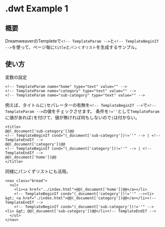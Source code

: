 # .dwt Example 1

## 概要

DreamweaverのTempleteで`<!-- TemplateParam -->`と`<!-- TemplateBeginIf -->`を使って、ページ毎に`title`と`パンくずリスト`を生成するサンプル。

## 使い方

変数の設定

```
<!-- TemplateParam name="home" type="text" value="" -->
<!-- TemplateParam name="category" type="text" value="" -->
<!-- TemplateParam name="sub-category" type="text" value="" -->
```

例えば、タイトルに` | `セパレーターの有無を`<!-- TemplateBeginIf -->`で`<!-- TemplateParam -->`の値をチェックさせます。
条件を`!=''`として`TemplateParam`に値があれば` | `を付けて、値が無ければ何もしないので` | `は付かない。

```
<title>
@@(_document['sub-category'])@@
<!-- TemplateBeginIf cond="(_document['sub-category'])!=''" --> | <!-- TemplateEndIf -->
@@(_document['category'])@@
<!-- TemplateBeginIf cond="(_document['category'])!=''" --> | <!-- TemplateEndIf -->
@@(_document['home'])@@
</title>
```

同様にパンくずリストにも活用。

```
<nav class="bread">
  <ul>
    <li><a href="../index.html">@@(_document['home'])@@</a></li>
    <!-- TemplateBeginIf cond="(_document['category'])!=''" --><li> &gt; <a href="./index.html">@@(_document['category'])@@</a></li><!-- TemplateEndIf -->
    <!-- TemplateBeginIf cond="(_document['sub-category'])!=''" --><li> &gt; @@(_document['sub-category'])@@</li><!-- TemplateEndIf -->
  </ul>
</nav>
```
